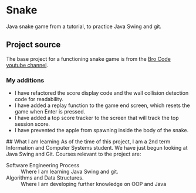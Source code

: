 # Snake
Java snake game from a tutorial, to practice Java Swing and git.
## Project source
The base project for a functioning snake game is from the <a href="https://www.youtube.com/watch?v=bI6e6qjJ8JQ">Bro Code youtube channel</a>.
### My additions
<ul>
  <li>
    I have refactored the score display code and the wall collision detection code for readability.
  </li>
  <li>
    I have added a replay function to the game end screen, which resets the game when Enter is pressed.
  </li>
  <li>
    I have added a top score tracker to the screen that will track the top session score.
  </li>
  <li>
    I have prevented the apple from spawning inside the body of the snake.
  </li>
</ul>
## What I am learning
As of the time of this project, I am a 2nd term Information and Computer Systems student.
We have just begun looking at Java Swing and Git.
Courses relevant to the project are: 
<dl>
  <dt>Software Engineering Process</dt>
  <dd>Where I am learning Java Swing and git.</dd>
  <dt>Algorithms and Data Structures.</dt>
  <dd>Where I am developing further knowledge on OOP and Java</dd>
</dl>

